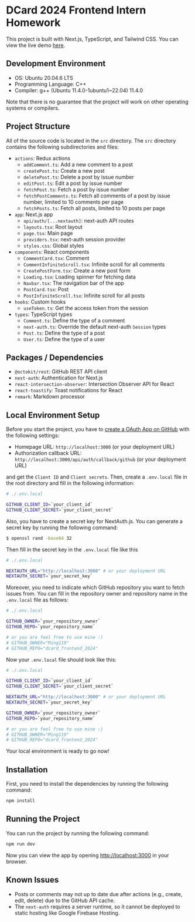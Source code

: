 # DCard 2024 Frontend Intern Homework

This project is built with Next.js, TypeScript, and Tailwind CSS.
You can view the live demo [here](http://danielblog.ddns.net).

## Development Environment

- OS: Ubuntu 20.04.6 LTS
- Programming Language: C++
- Compiler: g++ (Ubuntu 11.4.0-1ubuntu1~22.04) 11.4.0

Note that there is no guarantee that the project will work on other operating systems or compilers.

## Project Structure

All of the source code is located in the `src` directory. The `src` directory contains the following subdirectories and files:

- `actions`: Redux actions
  - `addComment.ts`: Add a new comment to a post
  - `createPost.ts`: Create a new post
  - `deletePost.ts`: Delete a post by issue number
  - `editPost.ts`: Edit a post by issue number
  - `fetchPost.ts`: Fetch a post by issue number
  - `fetchPostComments.ts`: Fetch all comments of a post by issue number, limited to 10 comments per page
  - `fetchPosts.ts`: Fetch all posts, limited to 10 posts per page
- `app`: Next.js app
  - `api/auth/[...nextauth]`: next-auth API routes
  - `layouts.tsx`: Root layout
  - `page.tsx`: Main page
  - `providers.tsx`: next-auth session provider
  - `styles.css`: Global styles
- `components`: React components
  - `CommentCard.tsx`: Comment
  - `CommentInfiniteScroll.tsx`: Infinite scroll for all comments
  - `CreatePostForm.tsx`: Create a new post form
  - `Loading.tsx`: Loading spinner for fetching data
  - `Navbar.tsx`: The navigation bar of the app
  - `PostCard.tsx`: Post
  - `PostInfiniteScroll.tsx`: Infinite scroll for all posts
- `hooks`: Custom hooks
  - `useToken.ts`: Get the access token from the session
- `types`: TypeScript types
  - `Comment.ts`: Define the type of a comment
  - `next-auth.ts`: Override the default next-auth `Session` types
  - `Post.ts`: Define the type of a post
  - `User.ts`: Define the type of a user

## Packages / Dependencies

- `@octokit/rest`: GitHub REST API client
- `next-auth`: Authentication for Next.js
- `react-intersection-observer`: Intersection Observer API for React
- `react-toastify`: Toast notifications for React
- `remark`: Markdown processor

## Local Environment Setup

Before you start the project, you have to [create a OAuth App on GitHub](https://github.com/settings/applications/new) with the following settings:

- Homepage URL: `http://localhost:3000` (or your deployment URL)
- Authorization callback URL: `http://localhost:3000/api/auth/callback/github` (or your deployment URL)

and get the `Client ID` and `Client secrets`. Then, create a `.env.local` file in the root directory and fill in the following information:

```bash
# ./.env.local

GITHUB_CLIENT_ID=`your_client_id`
GITHUB_CLIENT_SECRET=`your_client_secret`
```

Also, you have to create a secret key for NextAuth.js. You can generate a secret key by running the following command:

```bash
$ openssl rand -base64 32
```

Then fill in the secret key in the `.env.local` file like this

```bash
# ./.env.local

NEXTAUTH_URL="http://localhost:3000" # or your deployment URL
NEXTAUTH_SECRET=`your_secret_key`
```

Moreover, you need to indicate which GitHub repository you want to fetch issues from. You can fill in the repository owner and repository name in the `.env.local` file as follows:

```bash
# ./.env.local

GITHUB_OWNER=`your_repository_owner`
GITHUB_REPO=`your_repository_name`

# or you are feel free to use mine :)
# GITHUB_OWNER="Ming119"
# GITHUB_REPO="dcard_frontend_2024"
```

Now your `.env.local` file should look like this:

```bash
# ./.env.local

GITHUB_CLIENT_ID=`your_client_id`
GITHUB_CLIENT_SECRET=`your_client_secret`

NEXTAUTH_URL="http://localhost:3000" # or your deployment URL
NEXTAUTH_SECRET=`your_secret_key`

GITHUB_OWNER=`your_repository_owner`
GITHUB_REPO=`your_repository_name`

# or you are feel free to use mine :)
# GITHUB_OWNER="Ming119"
# GITHUB_REPO="dcard_frontend_2024"
```

Your local environment is ready to go now!

## Installation

First, you need to install the dependencies by running the following command:

```bash
npm install
```

## Running the Project

You can run the project by running the following command:

```bash
npm run dev
```

Now you can view the app by opening [http://localhost:3000](http://localhost:3000) in your browser.

## Known Issues

- Posts or comments may not up to date due after actions (e.g., create, edit, delete) due to the GitHub API cache.
- The `next-auth` requires a server runtime, so it cannot be deployed to static hosting like Google Firebase Hosting.
